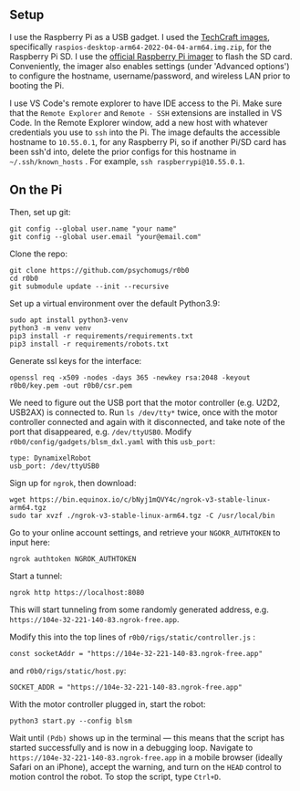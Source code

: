 ## Setup
I use the Raspberry Pi as a USB gadget.
I used the [TechCraft images](https://github.com/techcraftco/rpi-usb-gadget/releases), specifically `raspios-desktop-arm64-2022-04-04-arm64.img.zip`, for the Raspberry Pi SD.
I use the [official Raspberry Pi imager](https://www.raspberrypi.com/software/) to flash the SD card.
Conveniently, the imager also enables settings (under 'Advanced options') to configure the hostname, username/password, and wireless LAN prior to booting the Pi.

I use VS Code's remote explorer to have IDE access to the Pi.
Make sure that the `Remote Explorer` and `Remote - SSH` extensions are installed in VS Code.
In the Remote Explorer window, add a new host with whatever credentials you use to `ssh` into the Pi.
The image defaults the accessible hostname to `10.55.0.1`, for any Raspberry Pi, so if another Pi/SD card has been ssh'd into, delete the prior configs for this hostname in `~/.ssh/known_hosts` .
For example, `ssh raspberrypi@10.55.0.1`.

## On the Pi

Then, set up git:
```
git config --global user.name "your name"
git config --global user.email "your@email.com"
```
Clone the repo:
```
git clone https://github.com/psychomugs/r0b0
cd r0b0
git submodule update --init --recursive
```
Set up a virtual environment over the default Python3.9:
```
sudo apt install python3-venv
python3 -m venv venv
pip3 install -r requirements/requirements.txt
pip3 install -r requirements/robots.txt
```
Generate ssl keys for the interface:
```
openssl req -x509 -nodes -days 365 -newkey rsa:2048 -keyout r0b0/key.pem -out r0b0/csr.pem
```

We need to figure out the USB port that the motor controller (e.g. U2D2, USB2AX) is connected to.
Run `ls /dev/tty*` twice, once with the motor controller connected and again with it disconnected, and take note of the port that disappeared, e.g. `/dev/ttyUSB0`.
Modify `r0b0/config/gadgets/blsm_dxl.yaml` with this `usb_port`:
```
type: DynamixelRobot
usb_port: /dev/ttyUSB0
```

Sign up for `ngrok`, then download:
```
wget https://bin.equinox.io/c/bNyj1mQVY4c/ngrok-v3-stable-linux-arm64.tgz
sudo tar xvzf ./ngrok-v3-stable-linux-arm64.tgz -C /usr/local/bin
```
Go to your online account settings, and retrieve your `NGOKR_AUTHTOKEN` to input here:
```
ngrok authtoken NGROK_AUTHTOKEN
```
Start a tunnel:
```
ngrok http https://localhost:8080
```
This will start tunneling from some randomly generated address, e.g.
`https://104e-32-221-140-83.ngrok-free.app`.

Modify this into the top lines of `r0b0/rigs/static/controller.js` :
```
const socketAddr = "https://104e-32-221-140-83.ngrok-free.app"
```
and `r0b0/rigs/static/host.py`:
```
SOCKET_ADDR = "https://104e-32-221-140-83.ngrok-free.app"
```

With the motor controller plugged in, start the robot:
```
python3 start.py --config blsm
```

Wait until `(Pdb)` shows up in the terminal — this means that the script has started successfully and is now in a debugging loop.
Navigate to `https://104e-32-221-140-83.ngrok-free.app` in a mobile browser (ideally Safari on an iPhone), accept the warning, and turn on the `HEAD` control to motion control the robot.
To stop the script, type `Ctrl+D`.